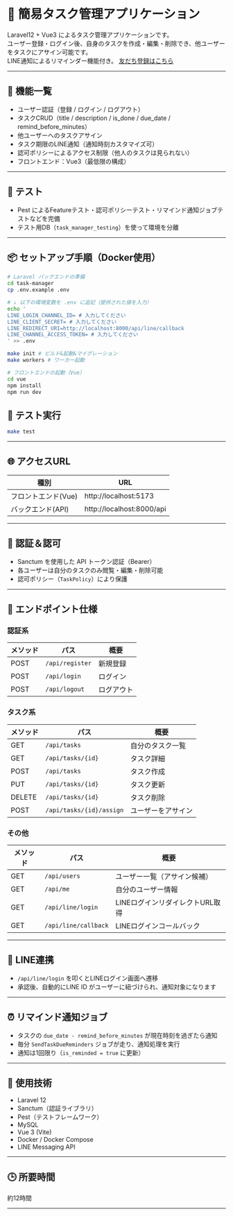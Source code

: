 # 📝 簡易タスク管理アプリケーション

Laravel12 + Vue3 によるタスク管理アプリケーションです。  
ユーザー登録・ログイン後、自身のタスクを作成・編集・削除でき、他ユーザーをタスクにアサイン可能です。  
LINE通知によるリマインダー機能付き。
[友だち登録はこちら](https://lin.ee/kWtISYV)

---

## 🚀 機能一覧

- ユーザー認証（登録 / ログイン / ログアウト）
- タスクCRUD（title / description / is_done / due_date / remind_before_minutes）
- 他ユーザーへのタスクアサイン
- タスク期限のLINE通知（通知時刻カスタマイズ可）
- 認可ポリシーによるアクセス制限（他人のタスクは見られない）
- フロントエンド：Vue3（最低限の構成）

---

## 🧪 テスト

- Pest によるFeatureテスト・認可ポリシーテスト・リマインド通知ジョブテストなどを完備
- テスト用DB（`task_manager_testing`）を使って環境を分離

---

## 📦 セットアップ手順（Docker使用）

```bash
# Laravel バックエンドの準備
cd task-manager
cp .env.example .env

# ↓ 以下の環境変数を .env に追記（提供された値を入力）
echo '
LINE_LOGIN_CHANNEL_ID= # 入力してください
LINE_CLIENT_SECRET= # 入力してください
LINE_REDIRECT_URI=http://localhost:8000/api/line/callback
LINE_CHANNEL_ACCESS_TOKEN= # 入力してください
' >> .env

make init # ビルド&起動&マイグレーション
make workers # ワーカー起動
```
```bash
# フロントエンドの起動（Vue）
cd vue
npm install
npm run dev
```
## 🧪 テスト実行

```bash
make test
```


---

## 🌐 アクセスURL

| 種別 | URL |
|------|-----|
| フロントエンド(Vue) | http://localhost:5173 |
| バックエンド(API) | http://localhost:8000/api |

---

## 🔐 認証＆認可

- Sanctum を使用した API トークン認証（Bearer）
- 各ユーザーは自分のタスクのみ閲覧・編集・削除可能
- 認可ポリシー（`TaskPolicy`）により保護

---

## 📮 エンドポイント仕様

### 認証系

| メソッド | パス | 概要 |
|---------|------|------|
| POST | `/api/register` | 新規登録 |
| POST | `/api/login` | ログイン |
| POST | `/api/logout` | ログアウト |

### タスク系

| メソッド | パス | 概要 |
|---------|------|------|
| GET | `/api/tasks` | 自分のタスク一覧 |
| GET | `/api/tasks/{id}` | タスク詳細 |
| POST | `/api/tasks` | タスク作成 |
| PUT | `/api/tasks/{id}` | タスク更新 |
| DELETE | `/api/tasks/{id}` | タスク削除 |
| POST | `/api/tasks/{id}/assign` | ユーザーをアサイン |

### その他

| メソッド | パス | 概要 |
|---------|------|------|
| GET | `/api/users` | ユーザー一覧（アサイン候補） |
| GET | `/api/me` | 自分のユーザー情報 |
| GET | `/api/line/login` | LINEログインリダイレクトURL取得 |
| GET | `/api/line/callback` | LINEログインコールバック |

---

## 🔔 LINE連携

- `/api/line/login` を叩くとLINEログイン画面へ遷移
- 承認後、自動的にLINE ID がユーザーに紐づけられ、通知対象になります

---

## ⏰ リマインド通知ジョブ

- タスクの `due_date - remind_before_minutes` が現在時刻を過ぎたら通知
- 毎分 `SendTaskDueReminders` ジョブが走り、通知処理を実行
- 通知は1回限り（`is_reminded = true` に更新）

---

## 📝 使用技術

- Laravel 12
- Sanctum（認証ライブラリ）
- Pest（テストフレームワーク）
- MySQL
- Vue 3 (Vite)
- Docker / Docker Compose
- LINE Messaging API

---

## 🕒 所要時間

約12時間

---



